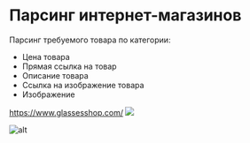 # Парсинг интернет-магазинов

Парсинг требуемого товара по категории:
+ Цена товара
+ Прямая ссылка на товар
+ Описание товара
+ Ссылка на изображение товара
+ Изображение

https://www.glassesshop.com/
![](/images/2020-06-07_12-54-09.png)

![alt](/images/2020-06-07_12-55-14.png)
